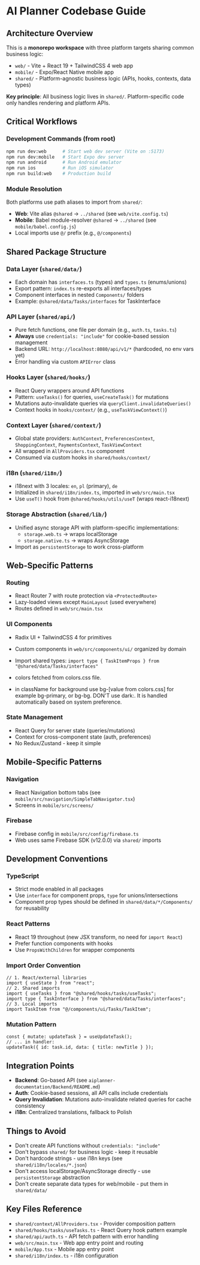 # AI Planner Codebase Guide

## Architecture Overview

This is a **monorepo workspace** with three platform targets sharing common business logic:

- `web/` - Vite + React 19 + TailwindCSS 4 web app
- `mobile/` - Expo/React Native mobile app
- `shared/` - Platform-agnostic business logic (APIs, hooks, contexts, data types)

**Key principle**: All business logic lives in `shared/`. Platform-specific code only handles rendering and platform APIs.

## Critical Workflows

### Development Commands (from root)

```bash
npm run dev:web      # Start web dev server (Vite on :5173)
npm run dev:mobile   # Start Expo dev server
npm run android      # Run Android emulator
npm run ios          # Run iOS simulator
npm run build:web    # Production build
```

### Module Resolution

Both platforms use path aliases to import from `shared/`:

- **Web**: Vite alias `@shared` → `../shared` (see `web/vite.config.ts`)
- **Mobile**: Babel module-resolver `@shared` → `../shared` (see `mobile/babel.config.js`)
- Local imports use `@/` prefix (e.g., `@/components`)

## Shared Package Structure

### Data Layer (`shared/data/`)

- Each domain has `interfaces.ts` (types) and `types.ts` (enums/unions)
- Export pattern: `index.ts` re-exports all interfaces/types
- Component interfaces in nested `Components/` folders
- Example: `@shared/data/Tasks/interfaces` for TaskInterface

### API Layer (`shared/api/`)

- Pure fetch functions, one file per domain (e.g., `auth.ts`, `tasks.ts`)
- **Always** use `credentials: "include"` for cookie-based session management
- Backend URL: `http://localhost:8080/api/v1/*` (hardcoded, no env vars yet)
- Error handling via custom `APIError` class

### Hooks Layer (`shared/hooks/`)

- React Query wrappers around API functions
- Pattern: `useTasks()` for queries, `useCreateTask()` for mutations
- Mutations auto-invalidate queries via `queryClient.invalidateQueries()`
- Context hooks in `hooks/context/` (e.g., `useTaskViewContext()`)

### Context Layer (`shared/context/`)

- Global state providers: `AuthContext`, `PreferencesContext`, `ShoppingContext`, `PaymentsContext`, `TaskViewContext`
- All wrapped in `AllProviders.tsx` component
- Consumed via custom hooks in `shared/hooks/context/`

### i18n (`shared/i18n/`)

- i18next with 3 locales: `en`, `pl` (primary), `de`
- Initialized in `shared/i18n/index.ts`, imported in `web/src/main.tsx`
- Use `useT()` hook from `@shared/hooks/utils/useT` (wraps react-i18next)

### Storage Abstraction (`shared/lib/`)

- Unified async storage API with platform-specific implementations:
  - `storage.web.ts` → wraps localStorage
  - `storage.native.ts` → wraps AsyncStorage
- Import as `persistentStorage` to work cross-platform

## Web-Specific Patterns

### Routing

- React Router 7 with route protection via `<ProtectedRoute>`
- Lazy-loaded views except `MainLayout` (used everywhere)
- Routes defined in `web/src/main.tsx`

### UI Components

- Radix UI + TailwindCSS 4 for primitives
- Custom components in `web/src/components/ui/` organized by domain
- Import shared types: `import type { TaskItemProps } from "@shared/data/Tasks/interfaces"`

- colors fetched from colors.css file.
- in className for background use bg-[value from colors.css] for example bg-primary, or bg-bg. DON'T use dark:. It is handled automatically based on system preference.

### State Management

- React Query for server state (queries/mutations)
- Context for cross-component state (auth, preferences)
- No Redux/Zustand - keep it simple

## Mobile-Specific Patterns

### Navigation

- React Navigation bottom tabs (see `mobile/src/navigation/SimpleTabNavigator.tsx`)
- Screens in `mobile/src/screens/`

### Firebase

- Firebase config in `mobile/src/config/firebase.ts`
- Web uses same Firebase SDK (v12.0.0) via `shared/` imports

## Development Conventions

### TypeScript

- Strict mode enabled in all packages
- Use `interface` for component props, `type` for unions/intersections
- Component prop types should be defined in `shared/data/*/Components/` for reusability

### React Patterns

- React 19 throughout (new JSX transform, no need for `import React`)
- Prefer function components with hooks
- Use `PropsWithChildren` for wrapper components

### Import Order Convention

```tsx
// 1. React/external libraries
import { useState } from "react";
// 2. Shared imports
import { useTasks } from "@shared/hooks/tasks/useTasks";
import type { TaskInterface } from "@shared/data/Tasks/interfaces";
// 3. Local imports
import TaskItem from "@/components/ui/Tasks/TaskItem";
```

### Mutation Pattern

```tsx
const { mutate: updateTask } = useUpdateTask();
// ... in handler:
updateTask({ id: task.id, data: { title: newTitle } });
```

## Integration Points

- **Backend**: Go-based API (see `aiplanner-documentation/Backend/README.md`)
- **Auth**: Cookie-based sessions, all API calls include credentials
- **Query Invalidation**: Mutations auto-invalidate related queries for cache consistency
- **i18n**: Centralized translations, fallback to Polish

## Things to Avoid

- Don't create API functions without `credentials: "include"`
- Don't bypass `shared/` for business logic - keep it reusable
- Don't hardcode strings - use i18n keys (see `shared/i18n/locales/*.json`)
- Don't access localStorage/AsyncStorage directly - use `persistentStorage` abstraction
- Don't create separate data types for web/mobile - put them in `shared/data/`

## Key Files Reference

- `shared/context/AllProviders.tsx` - Provider composition pattern
- `shared/hooks/tasks/useTasks.ts` - React Query hook pattern example
- `shared/api/auth.ts` - API fetch pattern with error handling
- `web/src/main.tsx` - Web app entry point and routing
- `mobile/App.tsx` - Mobile app entry point
- `shared/i18n/index.ts` - i18n configuration
